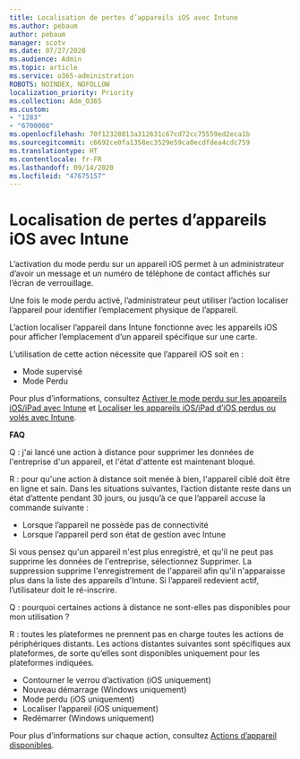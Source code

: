 ```yaml
---
title: Localisation de pertes d’appareils iOS avec Intune
ms.author: pebaum
author: pebaum
manager: scotv
ms.date: 07/27/2020
ms.audience: Admin
ms.topic: article
ms.service: o365-administration
ROBOTS: NOINDEX, NOFOLLOW
localization_priority: Priority
ms.collection: Adm_O365
ms.custom:
- "1283"
- "6700008"
ms.openlocfilehash: 70f12328813a312631c67cd72cc75559ed2eca1b
ms.sourcegitcommit: c6692ce0fa1358ec3529e59ca0ecdfdea4cdc759
ms.translationtype: HT
ms.contentlocale: fr-FR
ms.lasthandoff: 09/14/2020
ms.locfileid: "47675157"
---
```

# <a name="locating-lost-ios-devices-with-intune"></a>Localisation de pertes d’appareils iOS avec Intune

L’activation du mode perdu sur un appareil iOS permet à un administrateur d’avoir un message et un numéro de téléphone de contact affichés sur l’écran de verrouillage.

Une fois le mode perdu activé, l’administrateur peut utiliser l’action localiser l’appareil pour identifier l’emplacement physique de l’appareil.

L’action localiser l’appareil dans Intune fonctionne avec les appareils iOS pour afficher l’emplacement d’un appareil spécifique sur une carte.

L’utilisation de cette action nécessite que l’appareil iOS soit en :

- Mode supervisé
- Mode Perdu

Pour plus d’informations, consultez [Activer le mode perdu sur les appareils iOS/iPad avec Intune](https://docs.microsoft.com/intune/device-lost-mode) et [Localiser les appareils iOS/iPad d’iOS perdus ou volés avec Intune](https://docs.microsoft.com/intune/device-locate).

**FAQ**

Q : j'ai lancé une action à distance pour supprimer les données de l'entreprise d'un appareil, et l'état d'attente est maintenant bloqué.

R : pour qu'une action à distance soit menée à bien, l'appareil ciblé doit être en ligne et sain. Dans les situations suivantes, l’action distante reste dans un état d’attente pendant 30 jours, ou jusqu’à ce que l’appareil accuse la commande suivante :

- Lorsque l’appareil ne possède pas de connectivité
- Lorsque l’appareil perd son état de gestion avec Intune

Si vous pensez qu'un appareil n'est plus enregistré, et qu'il ne peut pas supprime les données de l'entreprise, sélectionnez Supprimer. La suppression supprime l'enregistrement de l'appareil afin qu'il n'apparaisse plus dans la liste des appareils d'Intune. Si l’appareil redevient actif, l’utilisateur doit le ré-inscrire.

Q : pourquoi certaines actions à distance ne sont-elles pas disponibles pour mon utilisation ?

R : toutes les plateformes ne prennent pas en charge toutes les actions de périphériques distants. Les actions distantes suivantes sont spécifiques aux plateformes, de sorte qu’elles sont disponibles uniquement pour les plateformes indiquées.

- Contourner le verrou d’activation (iOS uniquement)
- Nouveau démarrage (Windows uniquement)
- Mode perdu (iOS uniquement)
- Localiser l’appareil (iOS uniquement)
- Redémarrer (Windows uniquement)

Pour plus d’informations sur chaque action, consultez [Actions d’appareil disponibles](https://docs.microsoft.com/intune/device-management#available-device-actions).